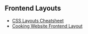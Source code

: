## Frontend Layouts

- [CSS Layouts Cheatsheet](https://github.com/prathimacode-hub/Dev-Mint/tree/main/Frontend%20Layouts/CSS%20Layouts%20Cheatsheet)
- [Cooking Website Frontend Layout](https://github.com/prathimacode-hub/Dev-Mint/tree/main/Frontend%20Layouts/Cooking%20Website%20Frontend%20Layout)
